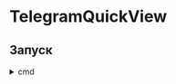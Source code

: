 # TelegramQuickView

## Запуск

<details>
  <summary>cmd</summary>

  ```
  git clone https://github.com/Midoritotoro/TelegramQuickView
  cd TelegramQuickView

  ```
</details>

